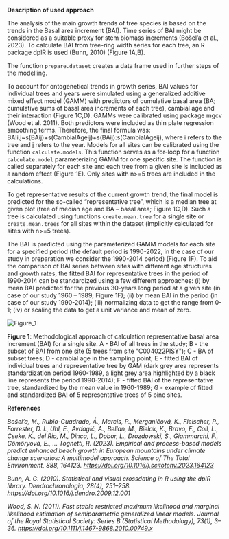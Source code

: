 **Description of used approach**

The analysis of the main growth trends of tree species is based on the trends in the Basal area increment (BAI). Time series of BAI might be considered as a suitable proxy for stem biomass increments (Bošel’a et al., 2023). To calculate BAI from tree-ring width series for each tree, an R package dplR is used (Bunn, 2010) (Figure 1A,B). 

The function `prepare.dataset` creates a data frame used in further steps of the modelling.

To account for ontogenetical trends in growth series, BAI values for individual trees and years were simulated using a generalized additive mixed effect model (GAMM) with predictors of cumulative basal area (BA; cumulative sums of basal area increments of each tree), cambial age and their interaction  (Figure 1C,D). GAMMs were calibrated using package mgcv (Wood et al. 2011). Both predictors were included as thin plate regression smoothing terms. Therefore, the final formula was: BAIi,j~s(BAij)+s(CambialAgeij)+s(BAij):s(CambialAgeij), where i refers to the tree and j refers to the year. Models for all sites can be calibrated using the function `calculate.models`. This function serves as a for-loop for a function `calculate.model` parameterizing GAMM for one specific site. The function is called separately for each site and each tree from a given site is included as a random effect (Figure 1E). Only sites with n>=5 trees are included in the calculations.

To get representative results of the current growth trend, the final model is predicted for the so-called “representative tree”, which is a median tree at given plot (tree of median age and BA – basal area; Figure 1C,D). Such a tree is calculated using  functions `create.mean.tree` for a single site or `create.mean.trees` for all sites within the dataset (implicitly calculated for sites with n>=5 trees).

The BAI is predicted using the parameterized GAMM models for each site for a specified period (the default period is 1990-2022, in the case of our study in preparation we consider the 1990-2014 period) (Figure 1F). To aid the comparison of BAI series between sites with different age structures and growth rates, the fitted BAI for representative trees in the period of 1990-2014 can be standardized using a few different approaches: (i) by mean BAI predicted for the previous 30-years long period at a given site (in case of our study 1960 – 1989; Figure 1F); (ii) by mean BAI in the period (in case of our study 1990-2014); (iii) normalizing data to get the range from 0-1; (iv) or scaling the data to get a unit variance and mean of zero.

![Figure_1](https://github.com/jantumajer/TACR-TreeDataClim/assets/25429975/07e0491b-fdd7-4626-8e21-4203c7510f30)


**Figure 1**: Methodological approach of calculation representative basal area increment (BAI) for a single site. A - BAI of all trees in the study; B - the subset of BAI from one site (5 trees from site "C004022PISY"); C - BA of subset trees; D - cambial age in the sampling point; E - fitted BAI of individual trees and representative tree by GAM (dark grey area represents standardization period 1960-1989, a light grey area highlighted by a black line represents the period 1990-2014); F - fitted BAI of the representative tree, standardized by the mean value in 1960-1989; G - example of fitted and standardized BAI of 5 representative trees of 5 pine sites.

**References**

*Bošel’a, M., Rubio-Cuadrado, Á., Marcis, P., Merganičová, K., Fleischer, P., Forrester, D. I., Uhl, E., Avdagić, A., Bellan, M., Bielak, K., Bravo, F., Coll, L., Cseke, K., del Rio, M., Dinca, L., Dobor, L., Drozdowski, S., Giammarchi, F., Gömöryová, E., … Tognetti, R. (2023). Empirical and process-based models predict enhanced beech growth in European mountains under climate change scenarios: A multimodel approach. Science of The Total Environment, 888, 164123. https://doi.org/10.1016/j.scitotenv.2023.164123*

*Bunn, A. G. (2010). Statistical and visual crossdating in R using the dplR library. Dendrochronologia, 28(4), 251–258. https://doi.org/10.1016/j.dendro.2009.12.001*

*Wood, S. N. (2011). Fast stable restricted maximum likelihood and marginal likelihood estimation of semiparametric generalized linear models. Journal of the Royal Statistical Society: Series B (Statistical Methodology), 73(1), 3–36. https://doi.org/10.1111/j.1467-9868.2010.00749.x*

